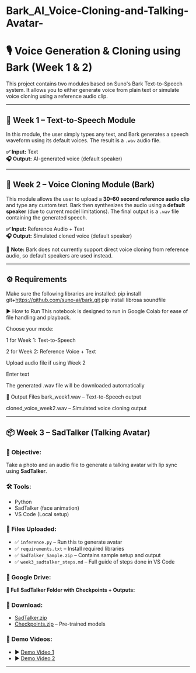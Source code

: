 # Bark_AI_Voice-Cloning-and-Talking-Avatar-
# 🎙️ Voice Generation & Cloning using Bark (Week 1 & 2)

This project contains two modules based on Suno's Bark Text-to-Speech system. It allows you to either generate voice from plain text or simulate voice cloning using a reference audio clip.

---

## 🔹 Week 1 – Text-to-Speech Module

In this module, the user simply types any text, and Bark generates a speech waveform using its default voices. The result is a `.wav` audio file.

**✅ Input:** Text  
**🎧 Output:** AI-generated voice (default speaker)

---

## 🔹 Week 2 – Voice Cloning Module (Bark)

This module allows the user to upload a **30–60 second reference audio clip** and type any custom text. Bark then synthesizes the audio using a **default speaker** (due to current model limitations). The final output is a `.wav` file containing the generated speech.

**✅ Input:** Reference Audio + Text  
**🎧 Output:** Simulated cloned voice (default speaker)

📎 **Note:** Bark does not currently support direct voice cloning from reference audio, so default speakers are used instead.

---

## ⚙️ Requirements

Make sure the following libraries are installed:
pip install git+https://github.com/suno-ai/bark.git
pip install librosa soundfile

▶️ How to Run
This notebook is designed to run in Google Colab for ease of file handling and playback.

Choose your mode:

1 for Week 1: Text-to-Speech

2 for Week 2: Reference Voice + Text

Upload audio file if using Week 2

Enter text

The generated .wav file will be downloaded automatically

📁 Output Files
bark_week1.wav – Text-to-Speech output

cloned_voice_week2.wav – Simulated voice cloning output

---

## 📦 Week 3 – SadTalker (Talking Avatar)

### 🔹 Objective:
Take a photo and an audio file to generate a talking avatar with lip sync using **SadTalker**.

### 🛠️ Tools:
- Python
- SadTalker (face animation)
- VS Code (Local setup)

### 📁 Files Uploaded:
- ✅ `inference.py` – Run this to generate avatar
- ✅ `requirements.txt` – Install required libraries
- ✅ `SadTalker_Sample.zip` – Contains sample setup and output
- ✅ `week3_sadtalker_steps.md` – Full guide of steps done in VS Code

### 🔗 Google Drive:
**📁 Full SadTalker Folder with Checkpoints + Outputs:**  
### 🔗 Download:
- [SadTalker.zip](https://drive.google.com/file/d/1zdXaNVrEQzjUm2tl1hJK2i9fgXyFBR0h/view?usp=sharing)
- [Checkpoints.zip](https://drive.google.com/file/d/1XyZ...ABC/view?usp=sharing) – Pre-trained models

### 🎥 Demo Videos:
- ▶️ [Demo Video 1](https://drive.google.com/file/d/1XBlPftLMZLuTdd3xmEM1btowX4KcjKzD/view?usp=sharing)
- ▶️ [Demo Video 2](https://drive.google.com/file/d/1CJ7uIlfVgHO1f5fNHXu3MyDKzSGo3xy7/view?usp=sharing)

---



